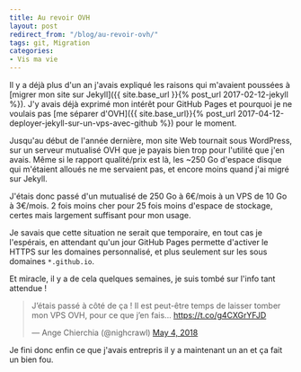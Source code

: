 ```yaml
---
title: Au revoir OVH
layout: post
redirect_from: "/blog/au-revoir-ovh/"
tags: git, Migration
categories:
- Vis ma vie
---
```


Il y a déjà plus d'un an j'avais expliqué les raisons qui m'avaient poussées à [migrer mon site sur Jekyll]({{ site.base_url }}{% post_url 2017-02-12-jekyll %}). J'y avais déjà exprimé mon intérêt pour GitHub Pages et pourquoi je ne voulais pas [me séparer d'OVH]({{ site.base_url}}{% post_url 2017-04-12-deployer-jekyll-sur-un-vps-avec-github %}) pour le moment.

<!--more-->
Jusqu'au début de l'année dernière, mon site Web tournait sous WordPress, sur un serveur mutualisé OVH que je payais bien trop pour l'utilité que j'en avais. Même si le rapport qualité/prix est là, les ~250 Go d'espace disque qui m'étaient alloués ne me servaient pas, et encore moins quand j'ai migré sur Jekyll.

J'étais donc passé d'un mutualisé de 250 Go à 6€/mois à un VPS de 10 Go à 3€/mois. 2 fois moins cher pour 25 fois moins d'espace de stockage, certes mais largement suffisant pour mon usage.

Je savais que cette situation ne serait que temporaire, en tout cas je l'espérais, en attendant qu'un jour GitHub Pages permette d'activer le HTTPS sur les domaines personnalisé, et plus seulement sur les sous domaines `*.github.io`.

Et miracle, il y a de cela quelques semaines, je suis tombé sur l'info tant attendue !

<blockquote class="twitter-tweet" width="80%" data-lang="en"><p lang="fr" dir="ltr">J’étais passé à côté de ça ! Il est peut-être temps de laisser tomber mon VPS OVH, pour ce que j’en fais... <a href="https://t.co/g4CXGrYFJD">https://t.co/g4CXGrYFJD</a></p>&mdash; Ange Chierchia (@nighcrawl) <a href="https://twitter.com/nighcrawl/status/992267480776163329?ref_src=twsrc%5Etfw">May 4, 2018</a></blockquote>
<script async src="https://platform.twitter.com/widgets.js" charset="utf-8"></script>

Je fini donc enfin ce que j'avais entrepris il y a maintenant un an et ça fait un bien fou.
